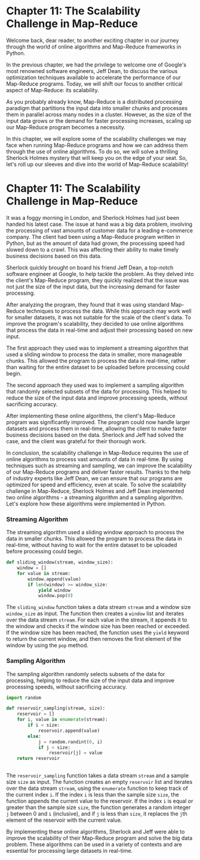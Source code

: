 # Chapter 11: The Scalability Challenge in Map-Reduce

Welcome back, dear reader, to another exciting chapter in our journey through the world of online algorithms and Map-Reduce frameworks in Python. 

In the previous chapter, we had the privilege to welcome one of Google's most renowned software engineers, Jeff Dean, to discuss the various optimization techniques available to accelerate the performance of our Map-Reduce programs. Today, we will shift our focus to another critical aspect of Map-Reduce: its scalability. 

As you probably already know, Map-Reduce is a distributed processing paradigm that partitions the input data into smaller chunks and processes them in parallel across many nodes in a cluster. However, as the size of the input data grows or the demand for faster processing increases, scaling up our Map-Reduce program becomes a necessity. 

In this chapter, we will explore some of the scalability challenges we may face when running Map-Reduce programs and how we can address them through the use of online algorithms. To do so, we will solve a thrilling Sherlock Holmes mystery that will keep you on the edge of your seat. So, let's roll up our sleeves and dive into the world of Map-Reduce scalability!
# Chapter 11: The Scalability Challenge in Map-Reduce

It was a foggy morning in London, and Sherlock Holmes had just been handed his latest case. The issue at hand was a big data problem, involving the processing of vast amounts of customer data for a leading e-commerce company. The client had been using a Map-Reduce program written in Python, but as the amount of data had grown, the processing speed had slowed down to a crawl. This was affecting their ability to make timely business decisions based on this data.

Sherlock quickly brought on board his friend Jeff Dean, a top-notch software engineer at Google, to help tackle the problem. As they delved into the client's Map-Reduce program, they quickly realized that the issue was not just the size of the input data, but the increasing demand for faster processing.

After analyzing the program, they found that it was using standard Map-Reduce techniques to process the data. While this approach may work well for smaller datasets, it was not suitable for the scale of the client's data. To improve the program's scalability, they decided to use online algorithms that process the data in real-time and adjust their processing based on new input.

The first approach they used was to implement a streaming algorithm that used a sliding window to process the data in smaller, more manageable chunks. This allowed the program to process the data in real-time, rather than waiting for the entire dataset to be uploaded before processing could begin.

The second approach they used was to implement a sampling algorithm that randomly selected subsets of the data for processing. This helped to reduce the size of the input data and improve processing speeds, without sacrificing accuracy.

After implementing these online algorithms, the client's Map-Reduce program was significantly improved. The program could now handle larger datasets and process them in real-time, allowing the client to make faster business decisions based on the data. Sherlock and Jeff had solved the case, and the client was grateful for their thorough work.

In conclusion, the scalability challenge in Map-Reduce requires the use of online algorithms to process vast amounts of data in real-time. By using techniques such as streaming and sampling, we can improve the scalability of our Map-Reduce programs and deliver faster results. Thanks to the help of industry experts like Jeff Dean, we can ensure that our programs are optimized for speed and efficiency, even at scale.
To solve the scalability challenge in Map-Reduce, Sherlock Holmes and Jeff Dean implemented two online algorithms - a streaming algorithm and a sampling algorithm. Let's explore how these algorithms were implemented in Python.

### Streaming Algorithm

The streaming algorithm used a sliding window approach to process the data in smaller chunks. This allowed the program to process the data in real-time, without having to wait for the entire dataset to be uploaded before processing could begin.

```python
def sliding_window(stream, window_size):
    window = []
    for value in stream:
        window.append(value)
        if len(window) >= window_size:
            yield window
            window.pop(0)

```

The `sliding_window` function takes a data stream `stream` and a window size `window_size` as input. The function then creates a `window` list and iterates over the data stream `stream`. For each value in the stream, it appends it to the window and checks if the window size has been reached or exceeded. If the window size has been reached, the function uses the `yield` keyword to return the current window, and then removes the first element of the window by using the `pop` method.

### Sampling Algorithm

The sampling algorithm randomly selects subsets of the data for processing, helping to reduce the size of the input data and improve processing speeds, without sacrificing accuracy.

```python
import random

def reservoir_sampling(stream, size):
    reservoir = []
    for i, value in enumerate(stream):
        if i < size:
            reservoir.append(value)
        else:
            j = random.randint(0, i)
            if j < size:
                reservoir[j] = value
    return reservoir
    
```

The `reservoir_sampling` function takes a data stream `stream` and a sample size `size` as input. The function creates an empty `reservoir` list and iterates over the data stream `stream`, using the `enumerate` function to keep track of the current index `i`. If the index `i` is less than the sample size `size`, the function appends the current value to the reservoir. If the index `i` is equal or greater than the sample size `size`, the function generates a random integer `j` between 0 and `i` (inclusive), and if `j` is less than `size`, it replaces the `j`th element of the reservoir with the current value.

By implementing these online algorithms, Sherlock and Jeff were able to improve the scalability of their Map-Reduce program and solve the big data problem. These algorithms can be used in a variety of contexts and are essential for processing large datasets in real-time.